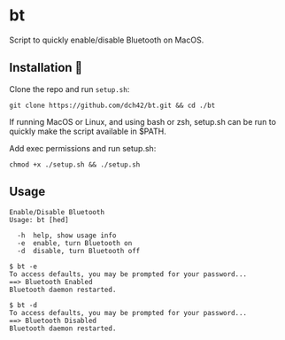 # bt
Script to quickly enable/disable Bluetooth on MacOS.

## Installation 🔧

Clone the repo and run `setup.sh`:
~~~
git clone https://github.com/dch42/bt.git && cd ./bt
~~~

If running MacOS or Linux, and using bash or zsh, setup.sh can be run to quickly make the script available in $PATH.

Add exec permissions and run setup.sh:

~~~
chmod +x ./setup.sh && ./setup.sh
~~~

## Usage
~~~
Enable/Disable Bluetooth
Usage: bt [hed] 

  -h  help, show usage info
  -e  enable, turn Bluetooth on
  -d  disable, turn Bluetooth off
~~~

~~~
$ bt -e
To access defaults, you may be prompted for your password...
==> Bluetooth Enabled
Bluetooth daemon restarted.

$ bt -d
To access defaults, you may be prompted for your password...
==> Bluetooth Disabled
Bluetooth daemon restarted.
~~~